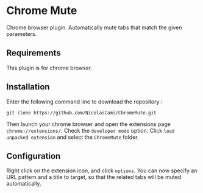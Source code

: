 # Chrome Mute

Chrome browser plugin.
Automatically mute tabs that match the given parameters.

## Requirements

This plugin is for chrome browser.

## Installation

Enter the following command line to download the repository :

```shell
git clone https://github.com/NicolasCami/ChromeMute.git
```

Then launch your chrome browser and open the extensions page `chrome://extensions/`.
Check the `developer mode` option.
Click `load unpacked extension` and select the `ChromeMute` folder.

## Configuration

Right click on the extension icon, and click `options`.
You can now specify an URL pattern and a title to target, so that the related tabs
will be muted automatically.
